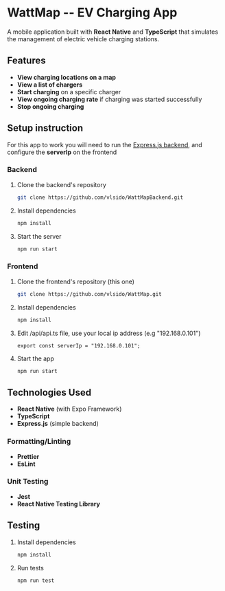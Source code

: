 # WattMap -- EV Charging App

A mobile application built with **React Native** and **TypeScript** that simulates the management of electric vehicle charging stations.

## Features

- **View charging locations on a map**
- **View a list of chargers**
- **Start charging** on a specific charger
- **View ongoing charging rate** if charging was started successfully
- **Stop ongoing charging**

## Setup instruction

For this app to work you will need to run the [Express.js backend](https://github.com/vlsido/WattMapBackend), and configure the **serverIp** on the frontend

### Backend

1. Clone the backend's repository

   ```bash
   git clone https://github.com/vlsido/WattMapBackend.git
   ```

2. Install dependencies

   ```bash
   npm install
   ```

3. Start the server
   ```bash
   npm run start
   ```

### Frontend

1. Clone the frontend's repository (this one)

   ```bash
   git clone https://github.com/vlsido/WattMap.git
   ```

2. Install dependencies

   ```bash
   npm install
   ```

3. Edit <root>/api/api.ts file, use your local ip address (e.g "192.168.0.101")

   ```
   export const serverIp = "192.168.0.101";
   ```

4. Start the app

   ```bash
   npm run start
   ```

## Technologies Used

- **React Native** (with Expo Framework)
- **TypeScript**
- **Express.js** (simple backend)

### Formatting/Linting

- **Prettier**
- **EsLint**

### Unit Testing

- **Jest**
- **React Native Testing Library**

## Testing

1. Install dependencies

   ```bash
   npm install
   ```

2. Run tests

   ```bash
   npm run test
   ```
